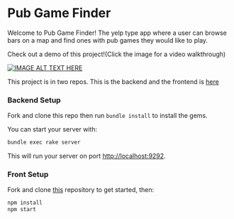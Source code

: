 # Pub Game Finder

Welcome to Pub Game Finder! The yelp type app where a user can browse bars on a map and find ones with pub games they would like to play.

Check out a demo of this project!(Click the image for a video walkthrough)

[![IMAGE ALT TEXT HERE](https://img.youtube.com/vi/kx4etfuPt_A/0.jpg)](https://www.youtube.com/watch?v=kx4etfuPt_A)

This project is in two repos. This is the backend and the frontend is [here](https://github.com/Hank95/Phase-3-project-client)

### Backend Setup

Fork and clone this repo then run
`bundle install` to install the gems.

You can start your server with:

```sh
bundle exec rake server
```

This will run your server on port
[http://localhost:9292](http://localhost:9292).

### Front Setup

Fork and clone [this](https://github.com/Hank95/Phase-3-project-client) repository to get started, then:

```sh
npm install
npm start
```
